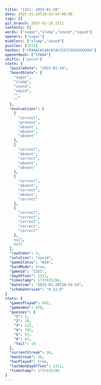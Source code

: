```yaml
---
title: "1311: 2025-01-20"
date: 2025-01-20T20:54:54-08:00
tags: []
git_branch: 2025-01-20_1311
contests: []
words: ["sugar","slump","sound","squid"]
openers: ["sugar"]
middlers: ["slump","sound"]
puzzles: [1311]
hashes: ["CPAAACACAACACACCCCCCXXXXXXXXXX"]
openerHash: ["CPAAA"]
shifts: ["yxcrn"]
state: {
  "puzzleDate": "2025-01-20",
  "boardState": [
    "sugar",
    "slump",
    "sound",
    "squid",
    "",
    ""
  ],
  "evaluations": [
    [
      "correct",
      "present",
      "absent",
      "absent",
      "absent"
    ],
    [
      "correct",
      "absent",
      "correct",
      "absent",
      "absent"
    ],
    [
      "correct",
      "absent",
      "correct",
      "absent",
      "correct"
    ],
    [
      "correct",
      "correct",
      "correct",
      "correct",
      "correct"
    ],
    null,
    null
  ],
  "rowIndex": 4,
  "solution": "squid",
  "gameStatus": "WIN",
  "hardMode": true,
  "gameId": "2353",
  "dayOffset": 1311,
  "timestamp": 1737435294,
  "datetime": "2025-01-20T20:54:54",
  "schemaVersion": "0.22.0"
}
stats: {
  "gamesPlayed": 492,
  "gamesWon": 478,
  "guesses": {
    "1": 1,
    "2": 20,
    "3": 121,
    "4": 192,
    "5": 97,
    "6": 47,
    "fail": 14
  },
  "currentStreak": 10,
  "maxStreak": 36,
  "hasPlayed": true,
  "lastWonDayOffset": 1311,
  "timestamp": 1737435294
}
---
```

<!-- more -->

